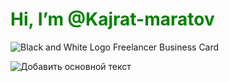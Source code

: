  <style>
h1{
 color:green
 }
</style>
 <h1> Hi, I’m @Kajrat-maratov</h1>
 

![Black and White Logo Freelancer Business Card](https://user-images.githubusercontent.com/76588053/151695949-c73b4ae4-6320-4b24-8dc3-61edf81cfdca.png)

![Добавить основной текст](https://user-images.githubusercontent.com/76588053/151695964-6af9c9e0-e2cb-4ea9-bb55-a7c05f650721.png)
